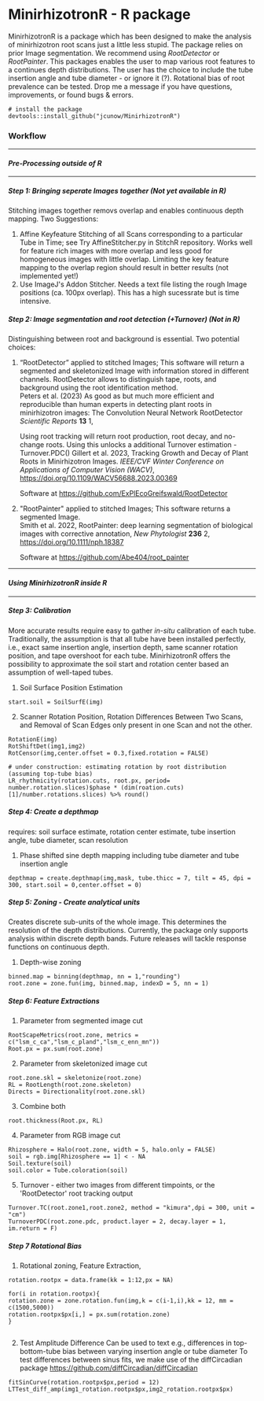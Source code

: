 # MinirhizotronR - R package

MinirhizotronR is a package which has been designed to make the analysis of minirhizotron root scans just a little less stupid. 
The package relies on prior Image segmentation. We recommend using *RootDetector* or *RootPainter*. This packages enables the user to map various root features to a continues depth distributions. 
The user has the choice to include the tube insertion angle and tube diameter - or ignore it (?). Rotational bias of root prevalence can be tested. Drop me a message if you have questions, improvements, or found bugs & errors.
````
# install the package
devtools::install_github("jcunow/MinirhizotronR")
````




### Workflow
____________________________________
#### _Pre-Processing outside of R_
____________________________________

##### Step 1: Bringing seperate Images together (Not yet available in R) 
Stitching images together removs overlap and enables continuous depth mapping. Two Suggestions:
1. Affine Keyfeature Stitching of all Scans corresponding to a particular Tube in Time; see Try AffineStitcher.py in StitchR repository. Works well for feature rich images with more overlap and less good for homogeneous images with little overlap. Limiting the key feature mapping to the overlap region should result in better results (not implemented yet!) 
2. Use ImageJ's Addon Stitcher. Needs a text file listing the rough Image positions (ca. 100px overlap). This has a high sucessrate but is time intensive.
        
##### Step 2: Image segmentation and root detection (+Turnover) (Not in R)
Distinguishing between root and background is essential. Two potential choices:
1. “RootDetector” applied to stitched Images;
   This software will return a segmented and skeletonized Image with information stored in different channels. RootDetector allows to distinguish tape, roots, and background using the root identification method.    
   Peters et al. (2023) As good as but much more efficient and reproducible 
   than human experts in detecting plant roots in minirhizotron images: 
   The Convolution Neural Network RootDetector  *Scientific Reports* **13** 1,

   Using root tracking will return root production, root decay, and no-change roots. Using this unlocks a additional Turnover estimation - Turnover.PDC()
   Gillert et al. 2023, Tracking Growth and Decay of Plant Roots in Minirhizotron Images. *IEEE/CVF Winter Conference on Applications of Computer Vision (WACV)*, https://doi.org/10.1109/WACV56688.2023.00369 
 
   Software at https://github.com/ExPlEcoGreifswald/RootDetector

2. "RootPainter" applied to stitched Images;
   This software returns a segmented Image.   
   Smith et al. 2022, RootPainter: deep learning segmentation of biological images with corrective annotation, *New Phytologist* **236** 2, https://doi.org/10.1111/nph.18387
   
   Software at https://github.com/Abe404/root_painter 


____________________________________
#### _Using MinirhizotronR inside R_
____________________________________
##### Step 3: Calibration 
More accurate results require easy to gather *in-situ* calibration of each tube. Traditionally, the assumption is that all tube have been installed perfectly, i.e., exact same insertion angle, insertion depth, same scanner rotation position, and tape overshoot for each tube. MinirhizotronR offers the possibility  to approximate the soil start and rotation center based an assumption of well-taped tubes.

1. Soil Surface Position Estimation 
````
start.soil = SoilSurfE(img)
````

2. Scanner Rotation Position, Rotation Differences Between Two Scans, and Removal of Scan Edges only present in one Scan and not the other.
````  
RotationE(img)
RotShiftDet(img1,img2)
RotCensor(img,center.offset = 0.3,fixed.rotation = FALSE)

# under construction: estimating rotation by root distribution (assuming top-tube bias)
LR_rhythmicity(rotation.cuts, root.px, period= number.rotation.slices)$phase * (dim(roation.cuts)[1]/number.rotations.slices) %>% round()
````


##### Step 4: Create a depthmap
requires: soil surface estimate, rotation center estimate, tube insertion angle, tube diameter, scan resolution

1. Phase shifted sine depth mapping including tube diameter and tube insertion angle 
````
depthmap = create.depthmap(img,mask, tube.thicc = 7, tilt = 45, dpi = 300, start.soil = 0,center.offset = 0)
````

##### Step 5: Zoning - Create analytical units
Creates discrete sub-units of the whole image. This determines the resolution of the depth distributions. Currently, the package only supports analysis within discrete depth bands.
Future releases will tackle response functions on continuous depth.

1. Depth-wise zoning
````
binned.map = binning(depthmap, nn = 1,"rounding")
root.zone = zone.fun(img, binned.map, indexD = 5, nn = 1)
````

##### Step 6: Feature Extractions

1. Parameter from segmented image cut
````
RootScapeMetrics(root.zone, metrics = c("lsm_c_ca","lsm_c_pland","lsm_c_enn_mn"))
Root.px = px.sum(root.zone)
````

2. Parameter from skeletonized image cut
````
root.zone.skl = skeletonize(root.zone)
RL = RootLength(root.zone.skeleton)
Directs = Directionality(root.zone.skl)
````

3. Combine both
````
root.thickness(Root.px, RL)
````

4. Parameter from RGB image cut
````
Rhizosphere = Halo(root.zone, width = 5, halo.only = FALSE)
soil = rgb.img[Rhizosphere == 1] < - NA  
Soil.texture(soil)
soil.color = Tube.coloration(soil)
````

5. Turnover - either two images from different timpoints, or the 'RootDetector' root tracking output 
````
Turnover.TC(root.zone1,root.zone2, method = "kimura",dpi = 300, unit = "cm")
TurnoverPDC(root.zone.pdc, product.layer = 2, decay.layer = 1, im.return = F)
````

##### Step 7 Rotational Bias
1. Rotational zoning,  Feature Extraction, 
````
rotation.rootpx = data.frame(kk = 1:12,px = NA)

for(i in rotation.rootpx){
rotation.zone = zone.rotation.fun(img,k = c(i-1,i),kk = 12, mm = c(1500,5000))
rotation.rootpx$px[i,] = px.sum(rotation.zone)
}


````
2. Test Amplitude Difference
Can be used to text e.g., differences in top-bottom-tube bias between varying insertion angle or tube diameter
To test differences between sinus fits, we make use of the diffCircadian package https://github.com/diffCircadian/diffCircadian
````
fitSinCurve(rotation.rootpx$px,period = 12)
LTTest_diff_amp(img1_rotation.rootpx$px,img2_rotation.rootpx$px)
````
